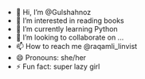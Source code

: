 - 👋 Hi, I’m @Gulshahnoz
- 👀 I’m interested in reading books 
- 🌱 I’m currently learning Python
- 💞️ I’m looking to collaborate on ...
- 📫 How to reach me @raqamli_linvist
- 😄 Pronouns: she/her
- ⚡ Fun fact: super lazy girl

<!---
Gulshahnoz/Gulshahnoz is a ✨ special ✨ repository because its `README.md` (this file) appears on your GitHub profile.
You can click the Preview link to take a look at your changes.
--->
